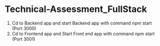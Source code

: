# Technical-Assessment_FullStack
1. Cd to Backend app and start Backend app with command npm start (Port 3000)
2. Cd to Frontend app and Start Front end app with command npm start (Port 3001)